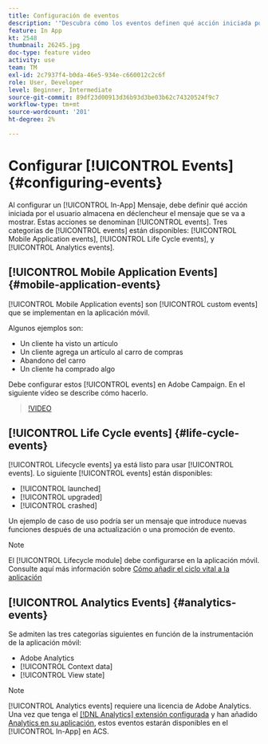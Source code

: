 ```yaml
---
title: Configuración de eventos
description: '"Descubra cómo los eventos definen qué acción iniciada por el usuario almacenará en déclencheur un mensaje en la aplicación para que se muestre. ”'
feature: In App
kt: 2548
thumbnail: 26245.jpg
doc-type: feature video
activity: use
team: TM
exl-id: 2c7937f4-b0da-46e5-934e-c660012c2c6f
role: User, Developer
level: Beginner, Intermediate
source-git-commit: 89df23d00913d36b93d3be03b62c74320524f9c7
workflow-type: tm+mt
source-wordcount: '201'
ht-degree: 2%

---
```


# Configurar [!UICONTROL Events] {#configuring-events}

Al configurar un [!UICONTROL In-App] Mensaje, debe definir qué acción iniciada por el usuario almacena en déclencheur el mensaje que se va a mostrar. Estas acciones se denominan [!UICONTROL events]. Tres categorías de [!UICONTROL events] están disponibles: [!UICONTROL Mobile Application events], [!UICONTROL Life Cycle events], y [!UICONTROL Analytics events].

## [!UICONTROL Mobile Application Events] {#mobile-application-events}

[!UICONTROL Mobile Application events] son [!UICONTROL custom events] que se implementan en la aplicación móvil.

Algunos ejemplos son:

* Un cliente ha visto un artículo
* Un cliente agrega un artículo al carro de compras
* Abandono del carro
* Un cliente ha comprado algo

Debe configurar estos [!UICONTROL events] en Adobe Campaign. En el siguiente vídeo se describe cómo hacerlo.

>[!VIDEO](https://video.tv.adobe.com/v/26245?quality=12&learn=on)

## [!UICONTROL Life Cycle events] {#life-cycle-events}

[!UICONTROL Lifecycle events] ya está listo para usar [!UICONTROL events]. Lo siguiente [!UICONTROL events] están disponibles:

* [!UICONTROL launched]
* [!UICONTROL upgraded]
* [!UICONTROL crashed]

Un ejemplo de caso de uso podría ser un mensaje que introduce nuevas funciones después de una actualización o una promoción de evento.

>[!NOTE]
>
>El [!UICONTROL Lifecycle module] debe configurarse en la aplicación móvil. Consulte aquí más información sobre [Cómo añadir el ciclo vital a la aplicación](https://aep-sdks.gitbook.io/docs/using-mobile-extensions/mobile-core/lifecycle)

## [!UICONTROL Analytics Events] {#analytics-events}

Se admiten las tres categorías siguientes en función de la instrumentación de la aplicación móvil:

* Adobe Analytics
* [!UICONTROL Context data]
* [!UICONTROL View state]

>[!NOTE]
>
>[!UICONTROL Analytics events] requiere una licencia de Adobe Analytics. Una vez que tenga el [[!DNL Analytics] extensión configurada](https://aep-sdks.gitbook.io/docs/using-mobile-extensions/adobe-analytics#configure-analytics-extension-in-launch) y han añadido [Analytics en su aplicación](https://aep-sdks.gitbook.io/docs/using-mobile-extensions/adobe-analytics#add-analytics-to-your-app), estos eventos estarán disponibles en el [!UICONTROL In-App] en ACS.
